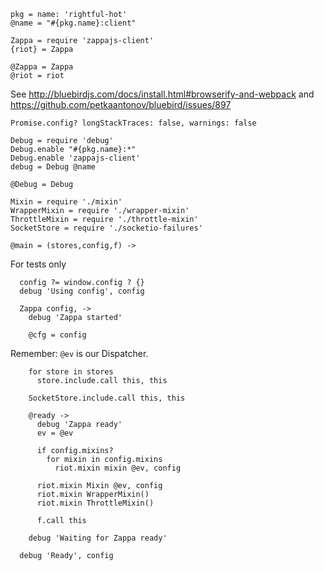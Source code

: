     pkg = name: 'rightful-hot'
    @name = "#{pkg.name}:client"

    Zappa = require 'zappajs-client'
    {riot} = Zappa

    @Zappa = Zappa
    @riot = riot

See http://bluebirdjs.com/docs/install.html#browserify-and-webpack
and https://github.com/petkaantonov/bluebird/issues/897

    Promise.config? longStackTraces: false, warnings: false

    Debug = require 'debug'
    Debug.enable "#{pkg.name}:*"
    Debug.enable 'zappajs-client'
    debug = Debug @name

    @Debug = Debug

    Mixin = require './mixin'
    WrapperMixin = require './wrapper-mixin'
    ThrottleMixin = require './throttle-mixin'
    SocketStore = require './socketio-failures'

    @main = (stores,config,f) ->

For tests only

      config ?= window.config ? {}
      debug 'Using config', config

      Zappa config, ->
        debug 'Zappa started'

        @cfg = config

Remember: `@ev` is our Dispatcher.

        for store in stores
          store.include.call this, this

        SocketStore.include.call this, this

        @ready ->
          debug 'Zappa ready'
          ev = @ev

          if config.mixins?
            for mixin in config.mixins
              riot.mixin mixin @ev, config

          riot.mixin Mixin @ev, config
          riot.mixin WrapperMixin()
          riot.mixin ThrottleMixin()

          f.call this

        debug 'Waiting for Zappa ready'

      debug 'Ready', config
